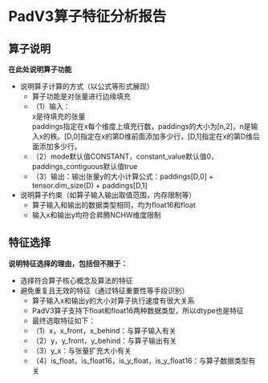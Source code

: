 # PadV3算子特征分析报告
## 算子说明
**在此处说明算子功能**  
+ 说明算子计算的方式（以公式等形式展现）
  + 算子功能是对张量进行边缘填充
  + （1）输入：<br />x是待填充的张量<br />paddings指定在x每个维度上填充行数，paddings的大小为[n,2]，n是输入x的秩。[D,0]指定在x的第D维前面添加多少行，[D,1]指定在x的第D维后面添加多少行。
  + （2）mode默认值CONSTANT，constant_value默认值0，paddings_contiguous默认值true
  + （3）输出：输出张量y的大小计算公式：paddings[D,0] + tensor.dim_size(D) + paddings[D,1]
+ 说明算子约束（如算子输入输出取值范围，内存限制等）
  + 算子输入和输出的数据类型相同，均为float16和float
  + 输入x和输出y均符合昇腾NCHW维度限制
## 特征选择
**说明特征选择的理由，包括但不限于：**
+ 选择符合算子核心概念及算法的特征
+ 避免重复且无效的特征（通过特征重要性等手段识别）
   + 算子输入x和输出y的大小对算子执行速度有很大关系
   + PadV3算子支持下float和float16两种数据类型，所以dtype也是特征
   + 最终选取特征如下：
   + （1）x，x_front，x_behind：与算子输入有关
   + （2）y，y_front，y_behind：与算子输出有关
   + （3）y_x：与张量扩充大小有关
   + （4）is_float，is_float16，is_y_float，is_y_float16：与算子数据类型有关